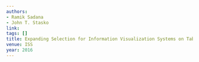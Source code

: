 ```yaml
---
authors:
- Ramik Sadana
- John T. Stasko
link:
tags: []
title: Expanding Selection for Information Visualization Systems on Tablet Devices.
venue: ISS
year: 2016
---
```

